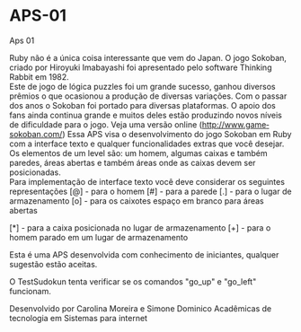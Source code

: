 APS-01
======

Aps 01



Ruby  não  é  a  única coisa interessante  que  vem  do  Japan.  O  jogo  Sokoban, criado por Hiroyuki Imabayashi foi  apresentado pelo  software  Thinking  Rabbit  em  1982.  
Este  de  jogo  de  lógica puzzles  foi  um   grande  sucesso,  ganhou  diversos  prêmios  o  que  ocasionou  a  produção de diversas variações. Com o passar  dos  anos  o  Sokoban  foi  portado  para  diversas  plataformas.
O apoio  dos  fans  ainda  continua  grande  e  muitos   deles  estão  produzindo  novos  níveis   de dificuldade para o jogo. Veja uma versão online (http://www.game­sokoban.com/)
Essa  APS visa  o  desenvolvimento  do  jogo  Sokoban  em  Ruby  com  a  interface  texto  e  qualquer funcionalidades extras que você desejar.
Os  elementos  de  um  level  são:  um  homem,  algumas caixas e também paredes, áreas abertas e  também   áreas  onde  as  caixas  devem  ser  posicionadas.  
Para  implementação  de  interface  texto você deve considerar os seguintes representações
[@] - para o homem
[#] - para a parede
[.] - para o lugar de armazenamento
[o] - para os caixotes
espaço em branco para  áreas abertas

[*] - para a caixa posicionada no lugar de armazenamento
[+] - para o homem parado em um lugar de armazenamento

Esta é uma APS desenvolvida com conhecimento de iniciantes, qualquer sugestão estão aceitas.

O TestSudokun tenta verificar se os comandos "go_up" e "go_left" funcionam.



Desenvolvido por Carolina Moreira e Simone Dominico
Acadêmicas de tecnologia em Sistemas para internet



